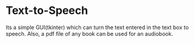 # Text-to-Speech
Its a simple GUI(tkinter) which can turn the text entered in the text box to speech. Also, a pdf file of any book can be used for an audiobook.
